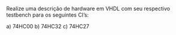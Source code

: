 Realize uma descrição de hardware em VHDL com seu respectivo testbench para os seguintes CI’s:

a) 74HC00
b) 74HC32
c) 74HC27
